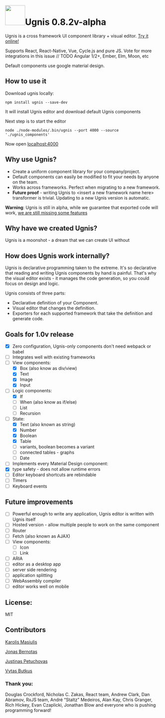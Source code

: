 # <img height="64" src="https://cloud.githubusercontent.com/assets/5903616/20250447/5fe963c2-aa17-11e6-8648-bc1760fdaeb7.png" />Ugnis 0.8.2v-alpha

Ugnis is a cross framework UI component library + visual editor. [Try it online!](https://ugnis.com/editor)

Supports React, React-Native, Vue, Cycle.js and pure JS. Vote for more integrations in this issue // TODO Angular 1/2+, Ember, Elm, Moon, etc

Default components use google material design.

## How to use it

Download ugnis locally:

```
npm install ugnis --save-dev
```

It will install Ugnis editor and download default Ugnis components

Next step is to start the editor

```
node ./node-modules/.bin/ugnis --port 4000 --source './ugnis_components'
```

Now open [localhost:4000](http://localhost:4000)

## Why use Ugnis?

  - Create a uniform component library for your company/project.
  - Default components can easily be modified to fit your needs by anyone on the team.
  - Works across frameworks. Perfect when migrating to a new framework.
  - **Future proof** - writing Ugnis to \<insert a new framework name here\> transformer is trivial. Updating to a new Ugnis version is automatic.

**Warning**: Ugnis is still in alpha, while we guarantee that exported code will work, [we are still missing some features](https://github.com/UgnisSoftware/ugnis/#goals-for-10v-release)

## Why have we created Ugnis?

Ugnis is a moonshot - a dream that we can create UI without

## How does Ugnis work internally?

Ugnis is declarative programming taken to the extreme. It's so declarative that reading and writing Ugnis components by hand is painful.
That's why the visual editor exists - it manages the code generation, so you could focus on design and logic.

Ugnis consists of three parts:

  - Declarative definition of your Component.
  - Visual editor that changes the definition.
  - Exporters for each supported framework that take the definition and generate code.

## Goals for 1.0v release

  - [x] Zero configuration, Ugnis-only components don't need webpack or babel
  - [ ] Integrates well with existing frameworks
  - [ ] View components:
    - [x] Box (also know as div/view)
    - [x] Text
    - [x] Image
    - [x] Input
  - [ ] Logic components:
    - [x] If
    - [ ] When (also know as if/else)
    - [ ] List
    - [ ] Recursion
  - [ ] State:
    - [x] Text (also known as string)
    - [x] Number
    - [x] Boolean
    - [x] Table
    - [ ] variants, boolean becomes a variant
    - [ ] connected tables - graphs
    - [ ] Date
  - [ ] Implements every Material Design component:
  - [x] type safety - does not allow runtime errors
  - [ ] Editor keyboard shortcuts are rebindable
  - [ ] Timers
  - [ ] Keyboard events

## Future improvements
  - [ ] Powerful enough to write any application, Ugnis editor is written with Ugnis itself
  - [ ] Hosted version - allow multiple people to work on the same component
  - [ ] Router
  - [ ] Fetch (also known as AJAX)
  - [ ] View components:
    - [ ] Icon
    - [ ] Link
  - [ ] ARIA
  - [ ] editor as a desktop app
  - [ ] server side rendering
  - [ ] application splitting
  - [ ] WebAssembly compiler
  - [ ] editor works well on mobile

## License:

MIT

## Contributors

[Karolis Masiulis](https://www.github.com/masiulis)

[Jonas Bernotas](https://github.com/Djonix)

[Justinas Petuchovas](https://github.com/jpetuchovas)

[Vytas Butkus](http://vytasbutkus.com/)

### Thank you:

Douglas Crockford, Nicholas C. Zakas, React team, Andrew Clark, Dan Abramov, RxJS team, André “Staltz” Medeiros, Alan Kay, Chris Granger, Rich Hickey, Evan Czaplicki, Jonathan Blow and everyone who is pushing programming forward!